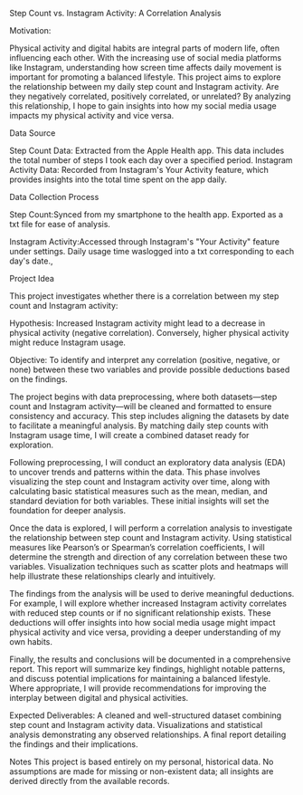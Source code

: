 Step Count vs. Instagram Activity: A Correlation Analysis

Motivation:

Physical activity and digital habits are integral parts of modern life, often influencing each other. With the increasing use of social media platforms like Instagram, understanding how screen time affects daily movement is important for promoting a balanced lifestyle. This project aims to explore the relationship between my daily step count and Instagram activity. Are they negatively correlated, positively correlated, or unrelated? By analyzing this relationship, I hope to gain insights into how my social media usage impacts my physical activity and vice versa.

Data Source

Step Count Data: Extracted from the Apple Health app. This data includes the total number of steps I took each day over a specified period.
Instagram Activity Data: Recorded from Instagram's Your Activity feature, which provides insights into the total time spent on the app daily.

Data Collection Process

Step Count:Synced from my smartphone to the health app.
Exported as a txt file for ease of analysis.

Instagram Activity:Accessed through Instagram's "Your Activity" feature under settings.
Daily usage time waslogged into a txt corresponding to each day's date.,

Project Idea

This project investigates whether there is a correlation between my step count and Instagram activity:

Hypothesis: Increased Instagram activity might lead to a decrease in physical activity (negative correlation). Conversely, higher physical activity might reduce Instagram usage.

Objective: To identify and interpret any correlation (positive, negative, or none) between these two variables and provide possible deductions based on the findings.

The project begins with data preprocessing, where both datasets—step count and Instagram activity—will be cleaned and formatted to ensure consistency and accuracy. This step includes aligning the datasets by date to facilitate a meaningful analysis. By matching daily step counts with Instagram usage time, I will create a combined dataset ready for exploration.

Following preprocessing, I will conduct an exploratory data analysis (EDA) to uncover trends and patterns within the data. This phase involves visualizing the step count and Instagram activity over time, along with calculating basic statistical measures such as the mean, median, and standard deviation for both variables. These initial insights will set the foundation for deeper analysis.

Once the data is explored, I will perform a correlation analysis to investigate the relationship between step count and Instagram activity. Using statistical measures like Pearson’s or Spearman’s correlation coefficients, I will determine the strength and direction of any correlation between these two variables. Visualization techniques such as scatter plots and heatmaps will help illustrate these relationships clearly and intuitively.

The findings from the analysis will be used to derive meaningful deductions. For example, I will explore whether increased Instagram activity correlates with reduced step counts or if no significant relationship exists. These deductions will offer insights into how social media usage might impact physical activity and vice versa, providing a deeper understanding of my own habits.

Finally, the results and conclusions will be documented in a comprehensive report. This report will summarize key findings, highlight notable patterns, and discuss potential implications for maintaining a balanced lifestyle. Where appropriate, I will provide recommendations for improving the interplay between digital and physical activities.



Expected Deliverables: A cleaned and well-structured dataset combining step count and Instagram activity data.
Visualizations and statistical analysis demonstrating any observed relationships.
A final report detailing the findings and their implications.

Notes
This project is based entirely on my personal, historical data.
No assumptions are made for missing or non-existent data; all insights are derived directly from the available records.
